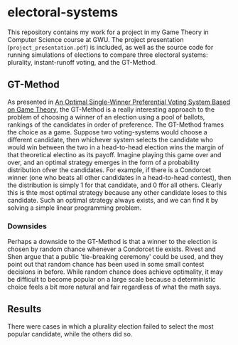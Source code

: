 # electoral-systems

This repository contains my work for a project in my Game Theory in Computer Science course at GWU. The project presentation (`project_presentation.pdf`) is included, as well as the source code for running simulations of elections to compare three electoral systems: plurality, instant-runoff voting, and the GT-Method. 

## GT-Method
As presented in [An Optimal Single-Winner Preferential Voting System Based on
Game Theory](https://www.stat.uchicago.edu/~lekheng/meetings/mathofranking/ref/rivest.pdf), the GT-Method is a really interesting approach to the problem of choosing a winner of an election using a pool of ballots, rankings of the candidates in order of preference. The GT-Method frames the choice as a game. Suppose two voting-systems would choose a different candidate, then whichever system selects the candidate who would win between the two in a head-to-head election wins the margin of that theoretical electino as its payoff. Imagine playing this game over and over, and an optimal strategy emerges in the form of a probability distribution ofver the candidates. For example, if there is a Condorcet winner (one who beats all other candidates in a head-to-head contest), then the distribution is simply 1 for that candidate, and 0 ffor all others. Clearly this is thte most optimal strategy because any other candidate loses to this candidate. Such an optimal strategy always exists, and we can find it by solving a simple linear programming problem.
### Downsides
Perhaps a downside to the GT-Method is that a winner to the election is chosen by random chance whenever a Condorcet tie exists. Rivest and Shen argue that a public 'tie-breaking ceremony' could be used, and they point out that random chance has been used in some small contest decisions in before. While random chance does achieve optimality, it may be difficult to become popular on a large scale because a deterministic choice feels a bit more natural and fair regardless of what the math says.

## Results
There were cases in which a plurality election failed to select the most popular candidate, while the others did so.
